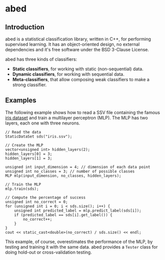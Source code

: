 abed
====

Introduction
------------

abed is a statistical classification library, written in C++, for performing
supervised learning. It has an object-oriented design, no external
dependencies and it's free software under the BSD 3-Clause License.

abed has three kinds of classifiers: 

* **Static classifiers**, for working with static (non-sequential) data.
* **Dynamic classifiers**, for working with sequential data.
* **Meta-classifiers**, that allow composing weak classifiers to make a strong
classifier.

Examples
--------

The following example shows how to read a SSV file containing the famous [iris
dataset](http://en.wikipedia.org/wiki/Iris_flower_data_set) and train a
multilayer perceptron (MLP). The MLP has two layers, each one with three
neurons.

    // Read the data
    StaticDataSet sds("iris.ssv");

    // Create the MLP
    vector<unsigned int> hidden_layers(2);
    hidden_layers[0] = 3;
    hidden_layers[1] = 3;

    unsigned int input_dimension = 4; // dimension of each data point
    unsigned int no_classes = 3; // number of possible classes
    MLP mlp(input_dimension, no_classes, hidden_layers);

    // Train the MLP
    mlp.train(sds);

    // Compute the percentage of success
    unsigned int no_correct = 0;
    for (unsigned int i = 0; i < sds.size(); i++) {
        unsigned int predicted_label = mlp.predict_label(sds[i]);
        if (predicted_label == sds[i].get_label()) {
            no_correct++;
        }
    }
    cout << static_cast<double>(no_correct) / sds.size() << endl;

This example, of course, overestimates the performance of the MLP, by testing
and training it with the same data. abed provides a `Tester` class for doing
hold-out or cross-validation testing.
